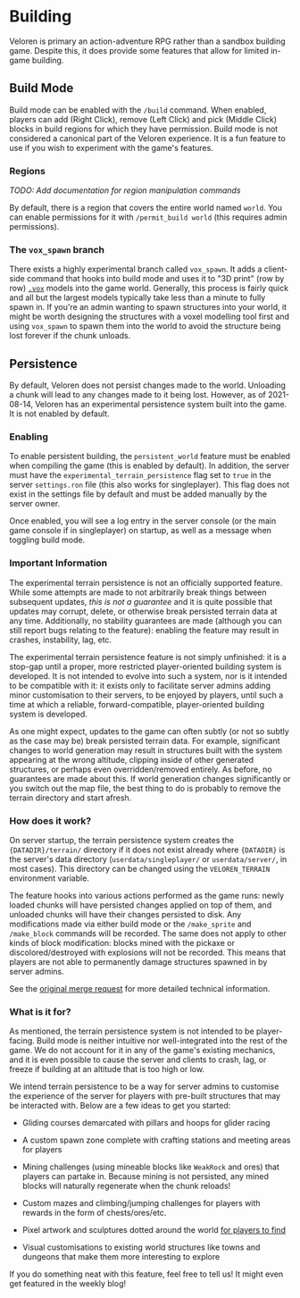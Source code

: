 # Building

Veloren is primary an action-adventure RPG rather than a sandbox building game. Despite this, it does provide some
features that allow for limited in-game building.

## Build Mode

Build mode can be enabled with the `/build` command. When enabled, players can add (Right Click), remove (Left Click)
and pick (Middle Click) blocks in build regions for which they have permission. Build mode is not considered a canonical
part of the Veloren experience. It is a fun feature to use if you wish to experiment with the game's features.

### Regions

*TODO: Add documentation for region manipulation commands*

By default, there is a region that covers the entire world named `world`. You can enable permissions for it with
`/permit_build world` (this requires admin permissions).

### The `vox_spawn` branch

There exists a highly experimental branch called `vox_spawn`. It adds a client-side command that hooks into build mode
and uses it to "3D print" (row by row) [`.vox`](https://ephtracy.github.io/index.html?page=mv_main) models into the game
world. Generally, this process is fairly quick and all but the largest models typically take less than a minute to fully
spawn in. If you're an admin wanting to spawn structures into your world, it might be worth designing the structures
with a voxel modelling tool first and using `vox_spawn` to spawn them into the world to avoid the structure being lost
forever if the chunk unloads.

## Persistence

By default, Veloren does not persist changes made to the world. Unloading a chunk will lead to any changes made to it
being lost. However, as of 2021-08-14, Veloren has an experimental persistence system built into the game. It is not
enabled by default.

### Enabling

To enable persistent building, the `persistent_world` feature must be enabled when compiling the game (this is enabled
by default). In addition, the server must have the `experimental_terrain_persistence` flag set to `true` in the server
`settings.ron` file (this also works for singleplayer). This flag does not exist in the settings file by default and
must be added manually by the server owner.

Once enabled, you will see a log entry in the server console (or the main game console if in singleplayer) on startup,
as well as a message when toggling build mode.

### **Important** Information

The experimental terrain persistence is not an officially supported feature. While some attempts are made to not
arbitrarily break things between subsequent updates, *this is not a guarantee* and it is quite possible that updates may
corrupt, delete, or otherwise break persisted terrain data at any time. Additionally, no stability guarantees are made
(although you can still report bugs relating to the feature): enabling the feature may result in crashes, instability,
lag, etc.

The experimental terrain persistence feature is not simply unfinished: it is a stop-gap until a proper, more restricted
player-oriented building system is developed. It is not intended to evolve into such a system, nor is it intended to be
compatible with it: it exists only to facilitate server admins adding minor customisation to their servers, to be
enjoyed by players, until such a time at which a reliable, forward-compatible, player-oriented building system is
developed.

As one might expect, updates to the game can often subtly (or not so subtly as the case may be) break persisted terrain
data. For example, significant changes to world generation may result in structures built with the system appearing at
the wrong altitude, clipping inside of other generated structures, or perhaps even overridden/removed entirely. As
before, no guarantees are made about this. If world generation changes significantly or you switch out the map file, the
best thing to do is probably to remove the terrain directory and start afresh.

### How does it work?

On server startup, the terrain persistence system creates the `{DATADIR}/terrain/` directory if it does not exist
already where `{DATADIR}` is the server's data directory (`userdata/singleplayer/` or `userdata/server/`, in most
cases). This directory can be changed using the `VELOREN_TERRAIN` environment variable.

The feature hooks into various actions performed as the game runs: newly loaded chunks will have persisted changes
applied on top of them, and unloaded chunks will have their changes persisted to disk. Any modifications made via either
build mode or the `/make_sprite` and `/make_block` commands will be recorded. The same does not apply to other kinds of
block modification: blocks mined with the pickaxe or discolored/destroyed with explosions will not be recorded. This
means that players are not able to permanently damage structures spawned in by server admins.

See the [original merge request](https://gitlab.com/veloren/veloren/-/merge_requests/2662) for more detailed technical
information.

### What is it for?

As mentioned, the terrain persistence system is not intended to be player-facing. Build mode is neither intuitive nor
well-integrated into the rest of the game. We do not account for it in any of the game's existing mechanics, and it is
even possible to cause the server and clients to crash, lag, or freeze if building at an altitude that is too high or
low.

We intend terrain persistence to be a way for server admins to customise the experience of the server for players with
pre-built structures that may be interacted with. Below are a few ideas to get you started:

- Gliding courses demarcated with pillars and hoops for glider racing

- A custom spawn zone complete with crafting stations and meeting areas for players

- Mining challenges (using mineable blocks like `WeakRock` and ores) that players can partake in. Because mining is not
  persisted, any mined blocks will naturally regenerate when the chunk reloads!

- Custom mazes and climbing/jumping challenges for players with rewards in the form of chests/ores/etc.

- Pixel artwork and sculptures dotted around the world [for players to find](https://en.wikipedia.org/wiki/Geocaching)

- Visual customisations to existing world structures like towns and dungeons that make them more interesting to explore

If you do something neat with this feature, feel free to tell us! It might even get featured in the weekly blog!





















